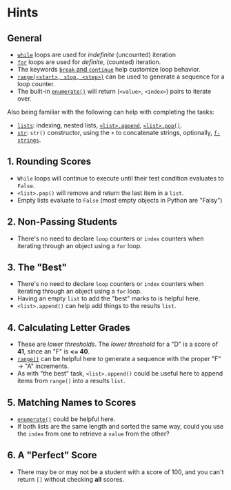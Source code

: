 # Hints

## General

- [`while`][while-loops] loops are used for _indefinite_ (uncounted) iteration
- [`for`][for-loops] loops are used for _definite_, (counted) iteration.
- The keywords [`break` and `continue`][control flow] help customize loop behavior.
- [`range(<start>, stop, <step>)`][range] can be used to generate a sequence for a loop counter.
- The built-in [`enumerate()`][enumerate] will return (`<value>`, `<index>`) pairs to iterate over.

Also being familiar with the following can help with completing the tasks:

- [`lists`][list]: indexing, nested lists, [`<list>.append`][append and pop], [`<list>.pop()`][append and pop].
- [`str`][str]: `str()` constructor, using the `+` to concatenate strings, optionally, [`f-strings`][f-strings].

## 1. Rounding Scores

- `While` loops will continue to execute until their test condition evaluates to `False`.
- `<list>.pop()` will remove and return the last item in a `list`.
- Empty lists evaluate to `False` (most empty objects in Python are "Falsy")

## 2. Non-Passing Students

- There's no need to declare `loop` counters or `index` counters when iterating through an object using a `for` loop.


## 3. The "Best"

- There's no need to declare `loop` counters or `index` counters when iterating through an object using a `for` loop.
- Having an empty `list` to add the "best" marks to is helpful here.
- `<list>.append()` can help add things to the results `list`.

## 4. Calculating Letter Grades

- These are _lower thresholds_.  The _lower threshold_ for a "D" is a score of **41**, since an "F" is **<= 40**.
- [`range()`][range] can be helpful here to generate a sequence with the proper "F" -> "A" increments.
- As with "the best" task, `<list>.append()` could be useful here to append items from `range()` into a results `list`.

## 5. Matching Names to Scores

- [`enumerate()`][enumerate] could be helpful here.
- If both lists are the same length and sorted the same way, could you use the `index` from one to retrieve a `value` from the other?

## 6. A "Perfect" Score

- There may be or may not be a student with a score of 100, and you can't return `[]` without checking **all** scores.

[append and pop]: https://docs.python.org/3/tutorial/datastructures.html#more-on-lists
[control flow]: https://docs.python.org/3/tutorial/controlflow.html#break-and-continue-statements-and-else-clauses-on-loops
[enumerate]: https://docs.python.org/3/library/functions.html#enumerate
[f-strings]: https://docs.python.org/3/reference/lexical_analysis.html#formatted-string-literals
[for-loops]: https://docs.python.org/3/tutorial/controlflow.html#for-statements
[list]: https://docs.python.org/3/library/stdtypes.html#list
[range]: https://docs.python.org/3/tutorial/controlflow.html#the-range-function
[round]: https://docs.python.org/3/library/functions.html#round
[str]: https://docs.python.org/3/library/stdtypes.html#str
[while-loops]: https://docs.python.org/3/reference/compound_stmts.html#the-while-statement
